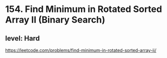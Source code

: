 # 154. Find Minimum in Rotated Sorted Array II (Binary Search)
## level: Hard

https://leetcode.com/problems/find-minimum-in-rotated-sorted-array-ii/
